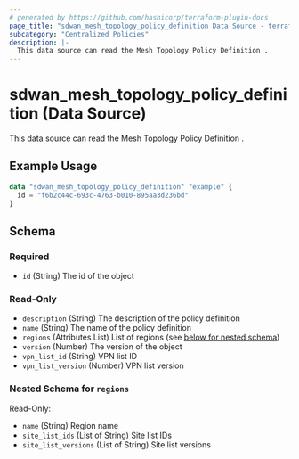 ```yaml
---
# generated by https://github.com/hashicorp/terraform-plugin-docs
page_title: "sdwan_mesh_topology_policy_definition Data Source - terraform-provider-sdwan"
subcategory: "Centralized Policies"
description: |-
  This data source can read the Mesh Topology Policy Definition .
---
```


# sdwan_mesh_topology_policy_definition (Data Source)

This data source can read the Mesh Topology Policy Definition .

## Example Usage

```terraform
data "sdwan_mesh_topology_policy_definition" "example" {
  id = "f6b2c44c-693c-4763-b010-895aa3d236bd"
}
```

<!-- schema generated by tfplugindocs -->
## Schema

### Required

- `id` (String) The id of the object

### Read-Only

- `description` (String) The description of the policy definition
- `name` (String) The name of the policy definition
- `regions` (Attributes List) List of regions (see [below for nested schema](#nestedatt--regions))
- `version` (Number) The version of the object
- `vpn_list_id` (String) VPN list ID
- `vpn_list_version` (Number) VPN list version

<a id="nestedatt--regions"></a>
### Nested Schema for `regions`

Read-Only:

- `name` (String) Region name
- `site_list_ids` (List of String) Site list IDs
- `site_list_versions` (List of String) Site list versions
